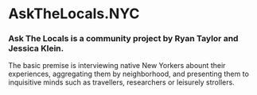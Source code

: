 # AskTheLocals.NYC

### **Ask The Locals** is a community project by Ryan Taylor and Jessica Klein.

The basic premise is interviewing native New Yorkers abount their experiences, aggregating them by neighborhood, and presenting them to inquisitive minds such as travellers, researchers or leisurely strollers.
